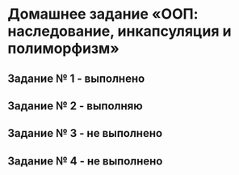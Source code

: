 # Домашнее задание «ООП: наследование, инкапсуляция и полиморфизм»
## Задание № 1 - выполнено
## Задание № 2 - выполняю
## Задание № 3 - не выполнено
## Задание № 4 - не выполнено

